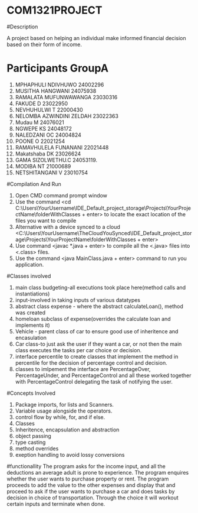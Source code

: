 # COM1321PROJECT

#Description

A project based on helping an individual make informed financial decision based on their form of income.

# Participants GroupA
1. MPHAPHULI NDIVHUWO 24002296
2. MUSITHA HANGWANI  24075938
3. RAMALATA MUFUNWAWANGA 23030316
4. FAKUDE D 23022950
5. NEVHUHULWI T 22000430
6. NELOMBA AZWINDINI ZELDAH 23022363
7. Mudau M 24076021
8. NGWEPE KS 24048172
9. NALEDZANI OC 24004824
10. POONE O 22021254
11. RAMAVHULELA FUNANANI 22021448
12. Makatshaba DK 23026624
13. GAMA SIZOLWETHU.C 24053119.
14. MODIBA NT 21000689
15. NETSHITANGANI V 23010754

#Compilation And Run
1. Open CMD command prompt window 
2. Use the command <cd C:\Users\YourUsername\IDE_Default_project_storage\Projects\YourProjectName\folderWithClasses + enter> to locate the exact location of the files you want to compile
3. Alternative with a device synced to a cloud <C:\Users\YourUsername\TheCloudYouSynced\IDE_Default_project_storage\Projects\YourProjectName\folderWithClasses + enter>
4. Use command <javac *.java + enter> to compile all the <.java> files into <.class> files.
5. Use the command <java MainClass.java + enter> command to run you application.

#Classes involved
1. main class budgeting-all executions took place here(method calls and instantiations)
2. input-involved in taking inputs of various datatypes
3. abstract class expense - where the abstract calculateLoan(), method was created
4. homeloan subclass of expense(overrides the calculate loan and implements it)
5. Vehicle - parent class of car to ensure good use of inheritence and encasulation
6. Car class-to just ask the user if they want a car, or not then the main class executes the tasks per car choice or decision.
7. interface percentile to create classes that implement the method in percentile for the decision of percentage control and decision.
8. classes to imlpement the interface are PercentageOver, PercentageUnder, and PercentageControl and all these worked together with PercentageControl delegating the task of notifying the user.
   
#Concepts Involved
1. Package imports, for lists and Scanners.
2. Variable usage alongside the operators.
3. control flow by while, for, and if else.
4. Classes
5. Inheritence, encapsulation and abstraction
6. object passing
7. type casting
8. method overrides
9. exeption handling to avoid lossy conversions

#functionallity
The program asks for the income input, and all the deductions an average adult is prone to experience.
The program enquires whether the user wants to purchase property or rent.
The program proceeds to add the value to the other expenses and display that and proceed to ask if the user wants to purchase a car and does tasks by decision in choice of transportation.
Through the choice it will workout certain inputs and terminate when done.
